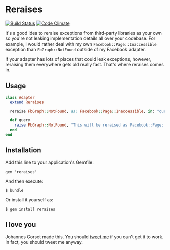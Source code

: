 # Reraises

[![Build Status](https://travis-ci.org/jgorset/reraises.png?branch=master)](https://travis-ci.org/jgorset/reraises)
[![Code Climate](https://codeclimate.com/github/jgorset/reraises.png)](https://codeclimate.com/github/jgorset/reraises)

It's a good idea to reraise exceptions from third-party libraries as your own so
you're not leaking implementation details all over your codebase. For example,
I would rather deal with my own `Facebook::Page::Inaccessible` exception than
`FbGraph::NotFound` outside of my Facebook adapter.

If your adapter has lots of places that could leak exceptions, however, reraising
them everywhere gets old really fast. That's where reraises comes in.

## Usage

```ruby
class Adapter
  extend Reraises

  reraise FbGraph::NotFound, as: Facebook::Page::Inaccessible, in: "query"

  def query
    raise FbGraph::NotFound, "This will be reraised as Facebook::Page::Inaccessible"
  end
end
```

## Installation

Add this line to your application's Gemfile:

    gem 'reraises'

And then execute:

    $ bundle

Or install it yourself as:

    $ gem install reraises

## I love you

Johannes Gorset made this. You should [tweet me](http://twitter.com/jgorset) if you can't get
it to work. In fact, you should tweet me anyway.
